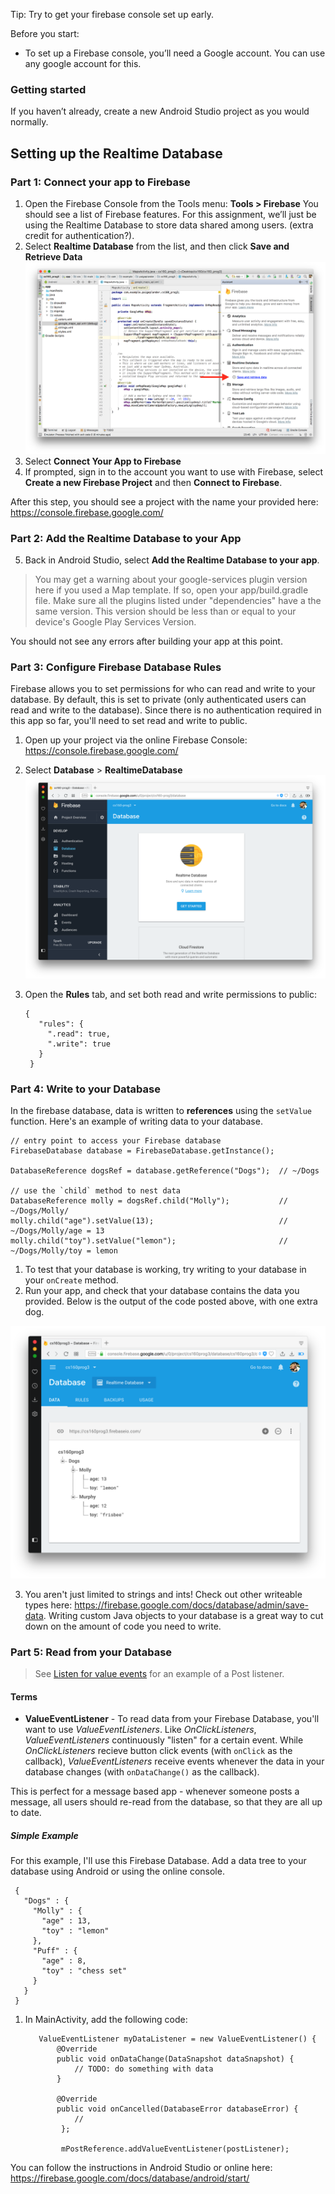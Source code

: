 Tip: Try to get your firebase console set up early. 


Before you start:
- To set up a Firebase console, you’ll need a Google account. You can use any google account for this.

### Getting started 
If you haven’t already, create a new Android Studio project as you would normally. 

## Setting up the Realtime Database
### Part 1: Connect your app to Firebase

1. Open the Firebase Console from the Tools menu: **Tools > Firebase** You should see a list of Firebase features. For this assignment, we’ll just be using the Realtime Database to store data shared among users. (extra credit for authentication?).
2. Select **Realtime Database** from the list, and then click **Save and Retrieve Data**
![](img/connect.png)
3. Select **Connect Your App to Firebase**
4. If prompted, sign in to the account you want to use with Firebase, select **Create a new Firebase Project** and then **Connect to Firebase**.

After this step, you should see a project with the name your provided here:  https://console.firebase.google.com/

### Part 2: Add the Realtime Database to your App
5. Back in Android Studio, select **Add the Realtime Database to your app**. 

> You may get a warning about your google-services plugin version here if you used a Map template. If so, open your app/build.gradle file. Make sure all the plugins listed under "dependencies" have a the same version. This version should be less than or equal to your device's Google Play Services Version.

You should not see any errors after building your app at this point. 

### Part 3: Configure Firebase Database Rules
Firebase allows you to set permissions for who can read and write to your database. By default, this is set to private (only authenticated users can read and write to the database). Since there is no authentication required in this app so far, you'll need to set read and write to public.
1. Open up your project via the online Firebase Console: https://console.firebase.google.com/
2. Select **Database** > **RealtimeDatabase** 
![](img/database.png)
3. Open the **Rules** tab, and set both read and write permissions to public:
     
       {
          "rules": {
            ".read": true,
            ".write": true
          }
        }

### Part 4: Write to your Database
In the firebase database, data is written to **references** using the `setValue` function. Here's an example of writing data to your database. 

    // entry point to access your Firebase database
    FirebaseDatabase database = FirebaseDatabase.getInstance();

    DatabaseReference dogsRef = database.getReference("Dogs");  // ~/Dogs
    
    // use the `child` method to nest data
    DatabaseReference molly = dogsRef.child("Molly");           // ~/Dogs/Molly/
    molly.child("age").setValue(13);                            // ~/Dogs/Molly/age = 13
    molly.child("toy").setValue("lemon");                       // ~/Dogs/Molly/toy = lemon


1. To test that your database is working, try writing to your database in your `onCreate` method.
2. Run your app, and check that your database contains the data you provided. Below is the output of the code posted above, with one extra dog.

![](img/write_example1.png)

3. You aren't just limited to strings and ints! Check out other writeable types here: https://firebase.google.com/docs/database/admin/save-data. Writing custom Java objects to your database is a great way to cut down on the amount of code you need to write. 

### Part 5: Read from your Database

> See [Listen for value events](https://firebase.google.com/docs/database/android/read-and-write) for an example of a Post listener.

#### Terms
- **ValueEventListener** - To read data from your Firebase Database, you'll want to use *ValueEventListeners*. Like *OnClickListeners*, *ValueEventListeners* continuously "listen" for a certain event. While *OnClickListeners* recieve button click events (with `onClick` as the callback), *ValueEventListeners* receive events whenever the data in your database changes (with `onDataChange()` as the callback).

This is perfect for a message based app - whenever someone posts a message, all users should re-read from the database, so that they are all up to date.


##### Simple Example
For this example, I'll use this Firebase Database. Add a data tree to your database using Android or using the online console.

     {
       "Dogs" : {
         "Molly" : {
           "age" : 13,
           "toy" : "lemon"
         },
         "Puff" : {
           "age" : 8,
           "toy" : "chess set"
         }
       }
     }

     
1. In MainActivity, add the following code:

          ValueEventListener myDataListener = new ValueEventListener() {
              @Override
              public void onDataChange(DataSnapshot dataSnapshot) {
                  // TODO: do something with data
              }

              @Override
              public void onCancelled(DatabaseError databaseError) {
                  //
               };

               mPostReference.addValueEventListener(postListener);


    


You can follow the instructions in Android Studio or online here: https://firebase.google.com/docs/database/android/start/
